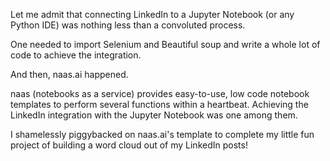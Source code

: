 Let me admit that connecting LinkedIn to a Jupyter Notebook (or any Python IDE) was nothing less than a convoluted process.

One needed to import Selenium and Beautiful soup and write a whole lot of code to achieve the integration.

And then, naas.ai happened.

naas (notebooks as a service) provides easy-to-use, low code notebook templates to perform several functions within a heartbeat.
Achieving the LinkedIn integration with the Jupyter Notebook was one among them.

I shamelessly piggybacked on naas.ai's template to complete my little fun project of building a word cloud out of my LinkedIn posts!
